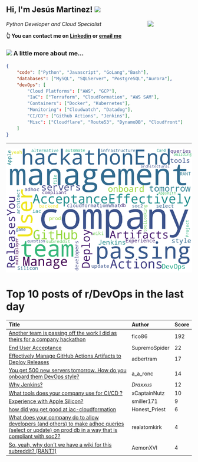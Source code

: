 <!--
**jmartinezl/jmartinezl** is a ✨ _special_ ✨ repository because its `README.md` (this file) appears on your GitHub profile.

Here are some ideas to get you started:

- 🔭 I’m currently working on ...
- 🌱 I’m currently learning ...
- 👯 I’m looking to collaborate on ...
- 🤔 I’m looking for help with ...
- 💬 Ask me about ...
- 📫 How to reach me: ...
- 😄 Pronouns: ...
- ⚡ Fun fact: ...
-->

<h2>Hi, I'm Jesús Martinez! <img src="https://media.giphy.com/media/WUlplcMpOCEmTGBtBW/giphy.gif" width="30"> </h2>
<img align='right' src="https://media.giphy.com/media/NytMLKyiaIh6VH9SPm/giphy.gif" width="120">
<p><em>Python Developer and Cloud Specialist
</em></p>

**👆 You can contact me on [Linkedin](https://www.linkedin.com/in/jes%C3%BAs-martinez-2b7b10104/) or [email me](mailto:jesus.mtz.lorenzo@gmail.com)**

### <img src="https://media.giphy.com/media/VgCDAzcKvsR6OM0uWg/giphy.gif" width="50"> A little more about me...  

```json
{
    "code": ["Python", "Javascript", "GoLang","Bash"],
    "databases": ["MySQL", "SQLServer", "PostgreSQL","Aurora"],
    "devOps": [
        "Cloud Platforms": ["AWS", "GCP"],
        "IaC": ["Terraform", "CloudFormation", "AWS SAM"],
        "Containers": ["Docker", "Kubernetes"],
        "Monitoring": ["Cloudwatch", "Datadog"],
        "CI/CD": ["Github Actions", "Jenkins"],
        "Misc": ["Cloudflare", "Route53", "DynamoDB", "Cloudfront"]
    ]
}
```
---

![Wordcloud](./cloud.png)

# Top 10 posts of r/DevOps in the last day

| Title | Author | Score |
|:---|:---|:---|
| [Another team is passing off the work I did as theirs for a company hackathon](https://www.reddit.com/r/devops/comments/xm2lrf/another_team_is_passing_off_the_work_i_did_as/) | fico86 | 192 |
| [End User Acceptance](https://www.reddit.com/r/devops/comments/xlw4jr/end_user_acceptance/) | SupremoSpider | 22 |
| [Effectively Manage GitHub Actions Artifacts to Deploy Releases](https://www.reddit.com/r/devops/comments/xm1fek/effectively_manage_github_actions_artifacts_to/) | adbertram | 17 |
| [You get 500 new servers tomorrow. How do you onboard them DevOps style?](https://www.reddit.com/r/devops/comments/xmcxx5/you_get_500_new_servers_tomorrow_how_do_you/) | a_a_ronc | 14 |
| [Why Jenkins?](https://www.reddit.com/r/devops/comments/xmdtqt/why_jenkins/) | _Draxxus_ | 12 |
| [What tools does your company use for CI/CD ?](https://www.reddit.com/r/devops/comments/xm39sx/what_tools_does_your_company_use_for_cicd/) | xCaptainNutz | 10 |
| [Experience with Apple Silicon?](https://www.reddit.com/r/devops/comments/xm38m3/experience_with_apple_silicon/) | smiller171 | 9 |
| [how did you get good at iac-cloudformation](https://www.reddit.com/r/devops/comments/xmlawn/how_did_you_get_good_at_iaccloudformation/) | Honest_Priest | 6 |
| [What does your company do to allow developers (and others) to make adhoc queries (select or update) on prod db in a way that is compliant with soc2?](https://www.reddit.com/r/devops/comments/xmf1zo/what_does_your_company_do_to_allow_developers_and/) | realatomkirk | 4 |
| [So, yeah, why don't we have a wiki for this subreddit? [RANT?]](https://www.reddit.com/r/devops/comments/xm7p19/so_yeah_why_dont_we_have_a_wiki_for_this/) | AemonXVI | 4 |
